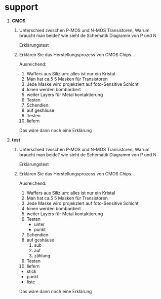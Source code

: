 # support

1. **CMOS**
	
	1. Unterschied zwischen P-MOS und N-MOS Transistoren, Warum braucht man beide? wie sieht de Schematik Diagramm von P und N
		
		
		Erklärungstest
	
	2. Erklären Sie das Herstellungsprozess von CMOS Chips...
		
		
		Ausreichend: 
		
		1. Waffers aus Silizium: alles ist nur ein Kristal
		2. Man hat ca.5 5 Masken für Transistoren
		3. Jede Maske wird projekziert auf foto-Sensitive Schicht
		4. Ionen werden bombardiert
		5. weiter Layers für Metal kontaktierung
		6. Testen
		7. Schendien
		8. auf geshäuse
		9. Testen
		10. liefern
		
		Das wäre dann noch eine Erklärung

2. **test**
	
	1. Unterschied zwischen P-MOS und N-MOS Transistoren, Warum braucht man beide? wie sieht de Schematik Diagramm von P und N
		
		
		Erklärungstest
	
	2. Erklären Sie das Herstellungsprozess von CMOS Chips...
		
		
		Ausreichend: 
		
		1. Waffers aus Silizium: alles ist nur ein Kristal
		2. Man hat ca.5 5 Masken für Transistoren
		3. Jede Maske wird projekziert auf foto-Sensitive Schicht
		4. Ionen werden bombardiert
		5. weiter Layers für Metal kontaktierung
		6. Testen
		    - unter
		    - punkt
		7. Schendien
		8. auf geshäuse
		    1. sub
		    2. auf
		    3. zählung
		9. Testen
		10. liefern
		
		* stick
		* punkt
		* liste
		
		Das wäre dann noch eine Erklärung